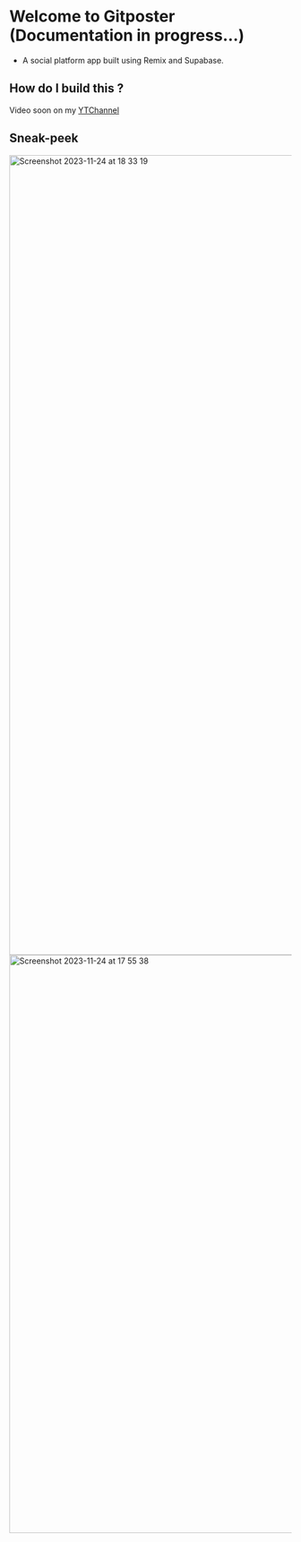 # Welcome to Gitposter (Documentation in progress...)

- A social platform app built using Remix and Supabase.

## How do I build this ?
Video soon on my [YTChannel](https://www.youtube.com/@raj_talks_tech/videos)


## Sneak-peek



<img width="1429" alt="Screenshot 2023-11-24 at 18 33 19" src="https://github.com/rajeshdavidbabu/remix-supabase-social/assets/15684795/c750165f-ec64-4b75-b6fd-f9cc0d09a20a">

<img width="1033" alt="Screenshot 2023-11-24 at 17 55 38" src="https://github.com/rajeshdavidbabu/remix-supabase-social/assets/15684795/3f8faa1c-bf9a-4818-beb4-d101a67131ef">
